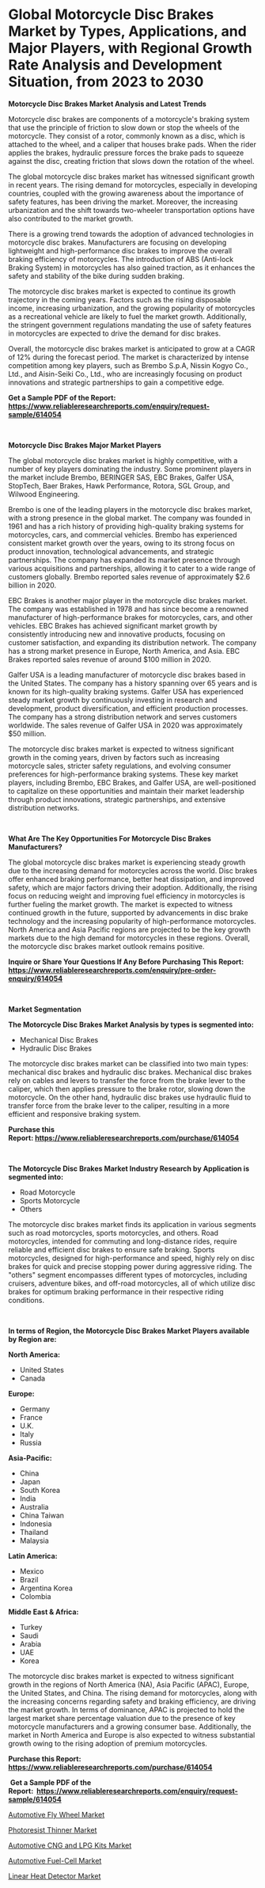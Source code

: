 <p><h1>Global Motorcycle Disc Brakes Market by Types, Applications, and Major Players, with Regional Growth Rate Analysis and Development Situation, from 2023 to 2030</h1></p><p><strong>Motorcycle Disc Brakes Market Analysis and Latest Trends</strong></p>
<p><p>Motorcycle disc brakes are components of a motorcycle's braking system that use the principle of friction to slow down or stop the wheels of the motorcycle. They consist of a rotor, commonly known as a disc, which is attached to the wheel, and a caliper that houses brake pads. When the rider applies the brakes, hydraulic pressure forces the brake pads to squeeze against the disc, creating friction that slows down the rotation of the wheel.</p><p>The global motorcycle disc brakes market has witnessed significant growth in recent years. The rising demand for motorcycles, especially in developing countries, coupled with the growing awareness about the importance of safety features, has been driving the market. Moreover, the increasing urbanization and the shift towards two-wheeler transportation options have also contributed to the market growth.</p><p>There is a growing trend towards the adoption of advanced technologies in motorcycle disc brakes. Manufacturers are focusing on developing lightweight and high-performance disc brakes to improve the overall braking efficiency of motorcycles. The introduction of ABS (Anti-lock Braking System) in motorcycles has also gained traction, as it enhances the safety and stability of the bike during sudden braking.</p><p>The motorcycle disc brakes market is expected to continue its growth trajectory in the coming years. Factors such as the rising disposable income, increasing urbanization, and the growing popularity of motorcycles as a recreational vehicle are likely to fuel the market growth. Additionally, the stringent government regulations mandating the use of safety features in motorcycles are expected to drive the demand for disc brakes.</p><p>Overall, the motorcycle disc brakes market is anticipated to grow at a CAGR of 12% during the forecast period. The market is characterized by intense competition among key players, such as Brembo S.p.A, Nissin Kogyo Co., Ltd., and Aisin-Seiki Co., Ltd., who are increasingly focusing on product innovations and strategic partnerships to gain a competitive edge.</p></p>
<p><strong>Get a Sample PDF of the Report:&nbsp; <a href="https://www.reliableresearchreports.com/enquiry/request-sample/614054">https://www.reliableresearchreports.com/enquiry/request-sample/614054</a></strong></p>
<p>&nbsp;</p>
<p><strong>Motorcycle Disc Brakes Major Market Players</strong></p>
<p><p>The global motorcycle disc brakes market is highly competitive, with a number of key players dominating the industry. Some prominent players in the market include Brembo, BERINGER SAS, EBC Brakes, Galfer USA, StopTech, Baer Brakes, Hawk Performance, Rotora, SGL Group, and Wilwood Engineering.</p><p>Brembo is one of the leading players in the motorcycle disc brakes market, with a strong presence in the global market. The company was founded in 1961 and has a rich history of providing high-quality braking systems for motorcycles, cars, and commercial vehicles. Brembo has experienced consistent market growth over the years, owing to its strong focus on product innovation, technological advancements, and strategic partnerships. The company has expanded its market presence through various acquisitions and partnerships, allowing it to cater to a wide range of customers globally. Brembo reported sales revenue of approximately $2.6 billion in 2020.</p><p>EBC Brakes is another major player in the motorcycle disc brakes market. The company was established in 1978 and has since become a renowned manufacturer of high-performance brakes for motorcycles, cars, and other vehicles. EBC Brakes has achieved significant market growth by consistently introducing new and innovative products, focusing on customer satisfaction, and expanding its distribution network. The company has a strong market presence in Europe, North America, and Asia. EBC Brakes reported sales revenue of around $100 million in 2020.</p><p>Galfer USA is a leading manufacturer of motorcycle disc brakes based in the United States. The company has a history spanning over 65 years and is known for its high-quality braking systems. Galfer USA has experienced steady market growth by continuously investing in research and development, product diversification, and efficient production processes. The company has a strong distribution network and serves customers worldwide. The sales revenue of Galfer USA in 2020 was approximately $50 million.</p><p>The motorcycle disc brakes market is expected to witness significant growth in the coming years, driven by factors such as increasing motorcycle sales, stricter safety regulations, and evolving consumer preferences for high-performance braking systems. These key market players, including Brembo, EBC Brakes, and Galfer USA, are well-positioned to capitalize on these opportunities and maintain their market leadership through product innovations, strategic partnerships, and extensive distribution networks.</p></p>
<p>&nbsp;</p>
<p><strong>What Are The Key Opportunities For Motorcycle Disc Brakes Manufacturers?</strong></p>
<p><p>The global motorcycle disc brakes market is experiencing steady growth due to the increasing demand for motorcycles across the world. Disc brakes offer enhanced braking performance, better heat dissipation, and improved safety, which are major factors driving their adoption. Additionally, the rising focus on reducing weight and improving fuel efficiency in motorcycles is further fueling the market growth. The market is expected to witness continued growth in the future, supported by advancements in disc brake technology and the increasing popularity of high-performance motorcycles. North America and Asia Pacific regions are projected to be the key growth markets due to the high demand for motorcycles in these regions. Overall, the motorcycle disc brakes market outlook remains positive.</p></p>
<p><strong>Inquire or Share Your Questions If Any Before Purchasing This Report: <a href="https://www.reliableresearchreports.com/enquiry/pre-order-enquiry/614054">https://www.reliableresearchreports.com/enquiry/pre-order-enquiry/614054</a></strong></p>
<p>&nbsp;</p>
<p><strong>Market Segmentation</strong></p>
<p><strong>The Motorcycle Disc Brakes Market Analysis by types is segmented into:</strong></p>
<p><ul><li>Mechanical Disc Brakes</li><li>Hydraulic Disc Brakes</li></ul></p>
<p><p>The motorcycle disc brakes market can be classified into two main types: mechanical disc brakes and hydraulic disc brakes. Mechanical disc brakes rely on cables and levers to transfer the force from the brake lever to the caliper, which then applies pressure to the brake rotor, slowing down the motorcycle. On the other hand, hydraulic disc brakes use hydraulic fluid to transfer force from the brake lever to the caliper, resulting in a more efficient and responsive braking system.</p></p>
<p><strong>Purchase this Report:&nbsp;<a href="https://www.reliableresearchreports.com/purchase/614054">https://www.reliableresearchreports.com/purchase/614054</a></strong></p>
<p>&nbsp;</p>
<p><strong>The Motorcycle Disc Brakes Market Industry Research by Application is segmented into:</strong></p>
<p><ul><li>Road Motorcycle</li><li>Sports Motorcycle</li><li>Others</li></ul></p>
<p><p>The motorcycle disc brakes market finds its application in various segments such as road motorcycles, sports motorcycles, and others. Road motorcycles, intended for commuting and long-distance rides, require reliable and efficient disc brakes to ensure safe braking. Sports motorcycles, designed for high-performance and speed, highly rely on disc brakes for quick and precise stopping power during aggressive riding. The "others" segment encompasses different types of motorcycles, including cruisers, adventure bikes, and off-road motorcycles, all of which utilize disc brakes for optimum braking performance in their respective riding conditions.</p></p>
<p>&nbsp;</p>
<p><strong>In terms of Region, the Motorcycle Disc Brakes Market Players available by Region are:</strong></p>
<p>
    <p> <strong> North America: </strong>
        <ul>
            <li>United States</li>
            <li>Canada</li>
        </ul>
        </p> 
    <p> <strong> Europe: </strong>
        <ul>
            <li>Germany</li>
            <li>France</li>
            <li>U.K.</li>
            <li>Italy</li>
            <li>Russia</li>
        </ul>
        </p> 
    <p> <strong> Asia-Pacific: </strong>
        <ul>
            <li>China</li>
            <li>Japan</li>
            <li>South Korea</li>
            <li>India</li>
            <li>Australia</li>
            <li>China Taiwan</li>
            <li>Indonesia</li>
            <li>Thailand</li>
            <li>Malaysia</li>
        </ul>
        </p> 
    <p> <strong> Latin America: </strong>
        <ul>
            <li>Mexico</li>
            <li>Brazil</li>
            <li>Argentina Korea</li>
            <li>Colombia</li>
        </ul>
        </p> 
    <p> <strong> Middle East & Africa: </strong>
        <ul>
            <li>Turkey</li>
            <li>Saudi</li>
            <li>Arabia</li>
            <li>UAE</li>
            <li>Korea</li>
        </ul>
    </p>
    </p>
<p><p>The motorcycle disc brakes market is expected to witness significant growth in the regions of North America (NA), Asia Pacific (APAC), Europe, the United States, and China. The rising demand for motorcycles, along with the increasing concerns regarding safety and braking efficiency, are driving the market growth. In terms of dominance, APAC is projected to hold the largest market share percentage valuation due to the presence of key motorcycle manufacturers and a growing consumer base. Additionally, the market in North America and Europe is also expected to witness substantial growth owing to the rising adoption of premium motorcycles.</p></p>
<p><strong>Purchase this Report: <a href="https://www.reliableresearchreports.com/purchase/614054">https://www.reliableresearchreports.com/purchase/614054</a></strong></p>
<p>&nbsp;<strong>Get a Sample PDF of the Report:&nbsp;&nbsp;<a href="https://www.reliableresearchreports.com/enquiry/request-sample/614054">https://www.reliableresearchreports.com/enquiry/request-sample/614054</a></strong></p>
<p><strong></strong></p>
<p><p><a href="https://www.linkedin.com/pulse/decoding-automotive-fly-wheel-market-deep-dive-latest-trends/">Automotive Fly Wheel Market</a></p><p><a href="https://medium.com/@cruzdamore75/photoresist-thinner-market-size-growth-forecast-2023-2030-772a738b21b9">Photoresist Thinner Market</a></p><p><a href="https://www.linkedin.com/pulse/automotive-cng-lpg-kits-market-size-share-global-analysis/">Automotive CNG and LPG Kits Market</a></p><p><a href="https://www.linkedin.com/pulse/automotive-fuel-cell-market-size-growth-forecast/">Automotive Fuel-Cell Market</a></p><p><a href="https://medium.com/@melissahaag/linear-heat-detector-market-size-growth-forecast-2023-2030-26faa84fc1ee">Linear Heat Detector Market</a></p></p>